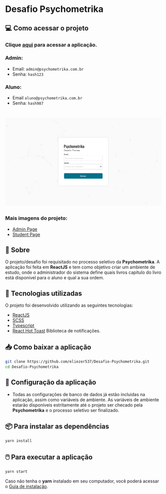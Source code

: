 <h1>
Desafio Psychometrika
</h1>

## 💻 Como acessar o projeto

### Clique [aqui](https://psychometrika-29e1f.web.app/) para acessar a aplicação.
###  Admin:
- Email: ``admin@psychometrika.com.br``
- Senha: ``hash123``
### Aluno:
- Email ``aluno@psychometrika.com.br``
- Senha: ``hash987``

<h1></h1>

<h1>
  <img src='./assets-readme/signin-page.png' >
</h1>

<h3>Mais imagens do projeto:</h3>

- [Admin Page](./assets-readme/admin-page.png)
- [Student Page](./assets-readme/student-page.png)

## 📃 Sobre

O projeto/desafio foi requisitado no processo seletivo da **Psychometrika**. A aplicação foi feita em **ReactJS** e tem como objetivo criar um ambiente de estudo, onde o administrador do sistema define quais livros capítulo do livro está disponível para o aluno e qual a sua ordem.

## 🚀 Tecnologias utilizadas

O projeto foi desenvolvido utilizando as seguintes tecnologias:

- [ReactJS](https://reactjs.org/)
- [SCSS](https://sass-lang.com/)
- [Typescript](https://www.typescriptlang.org/)
- [React Hot Toast](https://react-hot-toast.com/) Biblioteca de notificações.
</p>

## 📥 Como baixar a aplicação

```bash
git clone https://github.com/eliezer537/Desafio-Psychometrika.git
cd Desafio-Psychometrika
```

## 📌 Configuração da aplicação
- Todas as configurações de banco de dados já estão incluidas na aplicação, assim como variáveis de ambiente. As variáveis de ambiente estarão disponíveis estritamente até o projeto ser checado pela **Psychometrika** e o processo seletivo ser finalizado.

## 📦 Para instalar as dependências
```bash
yarn install
```

## 🖱️ Para executar a aplicação

```bash
yarn start
```

Caso não tenha o **yarn** instalado em seu computador, você poderá acessar o [Guia de instalação](https://classic.yarnpkg.com/en/docs/install/#debian-stable).
